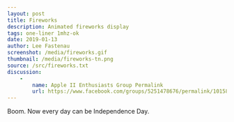 ```yaml
---
layout: post
title: Fireworks
description: Animated fireworks display
tags: one-liner 1mhz-ok
date: 2019-01-13
author: Lee Fastenau
screenshot: /media/fireworks.gif
thumbnail: /media/fireworks-tn.png
source: /src/fireworks.txt
discussion:
    -
        name: Apple II Enthusiasts Group Permalink
        url: https://www.facebook.com/groups/5251478676/permalink/10158224498678677/
---
```


Boom. Now every day can be Independence Day.